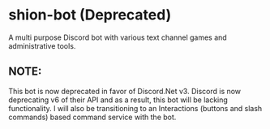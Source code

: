 # shion-bot (Deprecated)
A multi purpose Discord bot with various text channel games and administrative tools.

## NOTE:
This bot is now deprecated in favor of Discord.Net v3. Discord is now deprecating v6 of their API and as a result, this bot will be lacking functionality. I will also be transitioning to an Interactions (buttons and slash commands) based command service with the bot.
